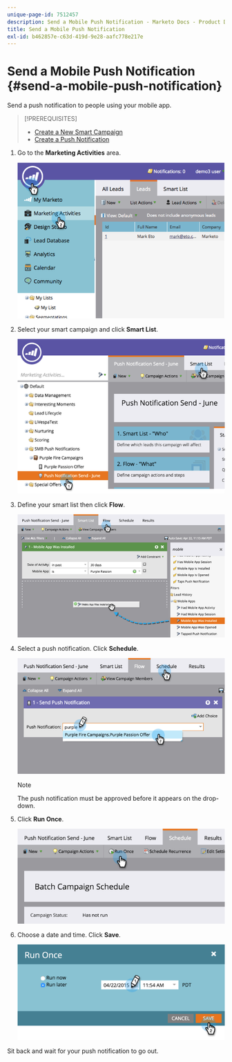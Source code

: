 ```yaml
---
unique-page-id: 7512457
description: Send a Mobile Push Notification - Marketo Docs - Product Documentation
title: Send a Mobile Push Notification
exl-id: b462857e-c63d-419d-9e28-aafc778e217e
---
```

# Send a Mobile Push Notification {#send-a-mobile-push-notification}

Send a push notification to people using your mobile app.

>[!PREREQUISITES]
>
>* [Create a New Smart Campaign](/help/marketo/product-docs/core-marketo-concepts/smart-campaigns/creating-a-smart-campaign/create-a-new-smart-campaign.md)
>* [Create a Push Notification](/help/marketo/product-docs/mobile-marketing/push-notifications/create-a-push-notification.md)

1. Go to the **Marketing Activities** area.

   ![](assets/image2015-4-22-18-3a31-3a54.png)

1. Select your smart campaign and click **Smart List**.

   ![](assets/image2015-4-23-17-3a57-3a46.png)

1. Define your smart list then click **Flow**.

   ![](assets/image2015-4-22-18-3a33-3a13.png)

1. Select a push notification. Click **Schedule**.

   ![](assets/image2015-4-22-18-3a33-3a38.png)

   >[!NOTE]
   >
   >The push notification must be approved before it appears on the drop-down.

1. Click **Run Once**.

   ![](assets/image2015-4-23-18-3a0-3a54.png)

1. Choose a date and time. Click **Save**.

   ![](assets/image2015-4-23-18-3a1-3a33.png)

Sit back and wait for your push notification to go out.
